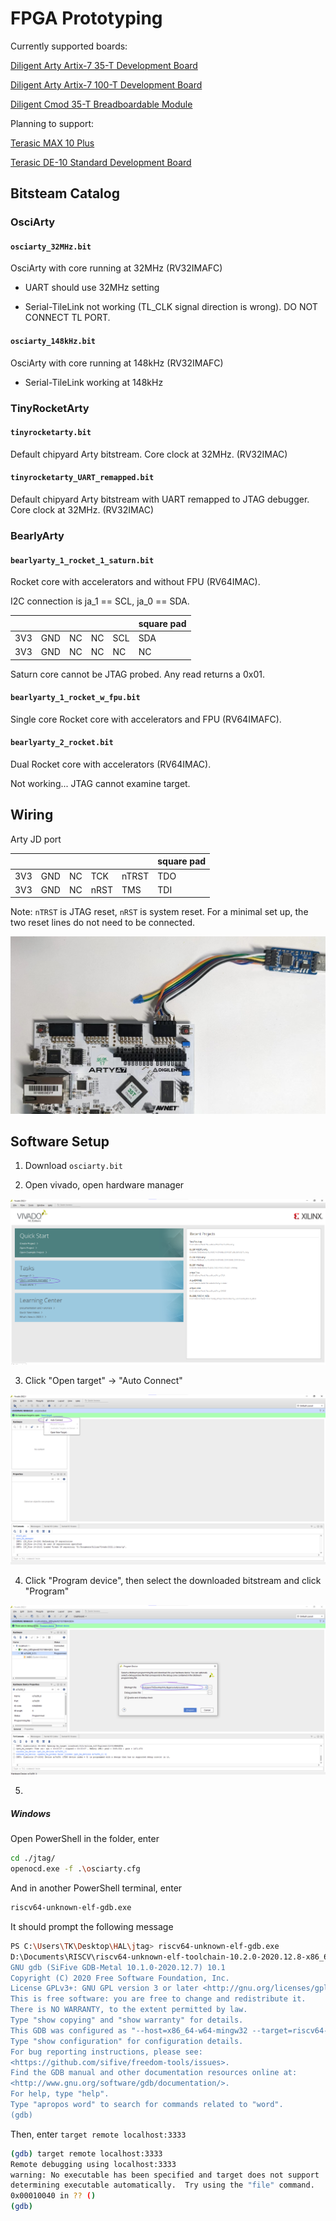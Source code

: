 # FPGA Prototyping

Currently supported boards:

[Diligent Arty Artix-7 35-T Development Board](https://digilent.com/shop/arty-a7-artix-7-fpga-development-board/?utm_source=google&utm_medium=cpc&utm_campaign=18640327811&utm_content=141995398465&utm_term=arty%20fpga&gclid=CjwKCAiA-dCcBhBQEiwAeWidtb5WqGx8h-ij7-UbXwRscDQpmdEGXkrTgn7w1gvMkeVnVyAyvvrOZRoC-jUQAvD_BwE)

[Diligent Arty Artix-7 100-T Development Board](https://digilent.com/shop/arty-a7-artix-7-fpga-development-board/?utm_source=google&utm_medium=cpc&utm_campaign=18640327811&utm_content=141995398465&utm_term=arty%20fpga&gclid=CjwKCAiA-dCcBhBQEiwAeWidtb5WqGx8h-ij7-UbXwRscDQpmdEGXkrTgn7w1gvMkeVnVyAyvvrOZRoC-jUQAvD_BwE)

[Diligent Cmod 35-T Breadboardable Module](https://digilent.com/shop/cmod-a7-35t-breadboardable-artix-7-fpga-module/)

Planning to support:

[Terasic MAX 10 Plus](https://www.terasic.com.tw/cgi-bin/page/archive.pl?Language=English&CategoryNo=218&No=1223&PartNo=1#contents)

[Terasic DE-10 Standard Development Board](https://www.terasic.com.tw/cgi-bin/page/archive.pl?Language=English&CategoryNo=165&No=1081&PartNo=1#contents)

## Bitsteam Catalog

### OsciArty

#### `osciarty_32MHz.bit`

OsciArty with core running at 32MHz (RV32IMAFC)

- UART should use 32MHz setting

- Serial-TileLink not working (TL_CLK signal direction is wrong). DO NOT CONNECT TL PORT.

#### `osciarty_148kHz.bit`

OsciArty with core running at 148kHz (RV32IMAFC)

- Serial-TileLink working at 148kHz

### TinyRocketArty

#### `tinyrocketarty.bit`

Default chipyard Arty bitstream. Core clock at 32MHz. (RV32IMAC)

#### `tinyrocketarty_UART_remapped.bit`

Default chipyard Arty bitstream with UART remapped to JTAG debugger. Core clock at 32MHz. (RV32IMAC)

### BearlyArty

#### `bearlyarty_1_rocket_1_saturn.bit`

Rocket core with accelerators and without FPU (RV64IMAC).

I2C connection is ja_1 == SCL, ja_0 == SDA.

|     |     |       |       |       | square pad |
| --- | --- | ----- | ----- | ----- | ---------- |
| 3V3 | GND | NC    | NC    | SCL   | SDA        |
| 3V3 | GND | NC    | NC    | NC    | NC         |

Saturn core cannot be JTAG probed. Any read returns a 0x01.

#### `bearlyarty_1_rocket_w_fpu.bit`

Single core Rocket core with accelerators and FPU (RV64IMAFC).

#### `bearlyarty_2_rocket.bit`

Dual Rocket core with accelerators (RV64IMAC).

Not working... JTAG cannot examine target.

## Wiring

Arty JD port

|     |     |       |       |       | square pad |
| --- | --- | ----- | ----- | ----- | ---------- |
| 3V3 | GND | NC    | TCK   | nTRST | TDO        |
| 3V3 | GND | NC    | nRST  | TMS   | TDI        |

Note: `nTRST` is JTAG reset, `nRST` is system reset. For a minimal set up, the two reset lines do not need to be connected.

![](img/jtag_connection.jpg)

## Software Setup

1. Download `osciarty.bit`

2. Open vivado, open hardware manager

![](img/vivado_hardware_manager.png)

3. Click "Open target" -> "Auto Connect"

![](img/vivado_auto_connect.png)

4. Click "Program device", then select the downloaded bitstream and click "Program"

![](img/vivado_program_device.png)

5. 

##### Windows

Open PowerShell in the folder, enter

```bash
cd ./jtag/
openocd.exe -f .\osciarty.cfg
```

And in another PowerShell terminal, enter

```bash
riscv64-unknown-elf-gdb.exe
```

It should prompt the following message

```bash
PS C:\Users\TK\Desktop\HAL\jtag> riscv64-unknown-elf-gdb.exe
D:\Documents\RISCV\riscv64-unknown-elf-toolchain-10.2.0-2020.12.8-x86_64-w64-mingw32\bin\riscv64-unknown-elf-gdb.exe: warning: Couldn't determine a path for the index cache directory.
GNU gdb (SiFive GDB-Metal 10.1.0-2020.12.7) 10.1
Copyright (C) 2020 Free Software Foundation, Inc.
License GPLv3+: GNU GPL version 3 or later <http://gnu.org/licenses/gpl.html>
This is free software: you are free to change and redistribute it.
There is NO WARRANTY, to the extent permitted by law.
Type "show copying" and "show warranty" for details.
This GDB was configured as "--host=x86_64-w64-mingw32 --target=riscv64-unknown-elf".
Type "show configuration" for configuration details.
For bug reporting instructions, please see:
<https://github.com/sifive/freedom-tools/issues>.
Find the GDB manual and other documentation resources online at:
<http://www.gnu.org/software/gdb/documentation/>.
For help, type "help".
Type "apropos word" to search for commands related to "word".
(gdb)
```

Then, enter `target remote localhost:3333`

```bash
(gdb) target remote localhost:3333
Remote debugging using localhost:3333
warning: No executable has been specified and target does not support
determining executable automatically.  Try using the "file" command.
0x00010040 in ?? ()
(gdb)     
```
